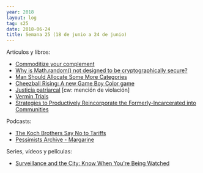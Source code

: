 ```yaml
---
year: 2018
layout: log
tag: s25
date: 2018-06-24
title: Semana 25 (18 de junio a 24 de junio)
---
```


Artículos y libros:

- [Commoditize your complement](https://www.gwern.net/Complement)
- [Why is Math.random() not designed to be cryptographically secure?](https://security.stackexchange.com/questions/181580)
- [Man Should Allocate Some More Categories](https://thingofthings.wordpress.com/2018/06/18/man-should-allocate-some-more-categories)
- [Cheezball Rising: A new Game Boy Color game](https://eev.ee/blog/2018/06/19/cheezball-rising-a-new-game-boy-color-game/)
- [Justicia patriarcal](https://asihablociceron.blogspot.com/2018/06/justicia-patriarcal.html) [cw: mención de violación]
- [Vermin Trials](www.peterleeson.com/Animal_Trials.pdf)
- [Strategies to Productively Reincorporate the Formerly-Incarcerated into Communities](https://papers.ssrn.com/sol3/papers.cfm?abstract_id=3198112)

Podcasts:

- [The Koch Brothers Say No to Tariffs](https://www.newyorker.com/podcast/political-scene/the-koch-brothers-say-no-to-tariffs)
- [Pessimists Archive - Margarine](https://pessimists.co/post/175012160771/episode-12-margarine)

Series, vídeos y películas:

- [Surveillance and the City: Know When You're Being Watched](https://www.youtube.com/watch?v=rPquYfE2JOc)

